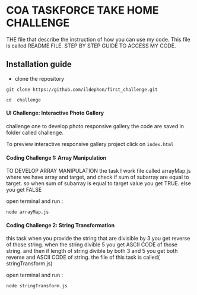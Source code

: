 # COA TASKFORCE TAKE HOME CHALLENGE

THE file that describe the instruction of how you can use my code. This file is called README FILE. STEP BY STEP GUIDE TO ACCESS MY CODE.

## Installation guide

- clone the repository

`git clone https://github.com/ildephon/first_challenge.git`

`cd  challenge`

#### UI Challenge: Interactive Photo Gallery

challenge one to develop photo responsive gallery the code are saved in folder called challenge.

To preview interactive  responsive gallery project click on `index.html`

#### Coding Challenge 1: Array Manipulation

TO DEVELOP  ARRAY MANIPULATION
the task I work file called arrayMap.js where we have array and target, and check if sum of subarray are equal to target. so when sum of subarray is equal to target value you get TRUE. else you get FALSE

open terminal and run :

`node arrayMap.js`

#### Coding Challenge 2: String Transformation

this task when you provide the string that are divisible by 3 you get reverse of those string. when the string divible 5 you get ASCII CODE of those string. and then if length of string divible by both 3 and 5 you get both reverse and ASCII CODE of string. the file of this task is called( stringTransform.js)

open terminal and run :

`node stringTransform.js`

